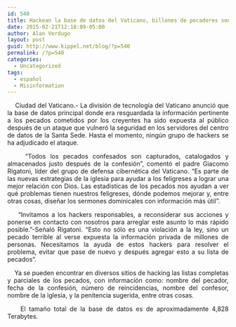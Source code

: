 ```yaml
---
id: 540
title: Hackean la base de datos del Vaticano, billones de pecadores son expuestos
date: 2015-02-21T12:18:09-05:00
author: Alan Verdugo
layout: post
guid: http://www.kippel.net/blog/?p=540
permalink: /?p=540
categories:
  - Uncategorized
tags:
  - español
  - Misinformation
---
```

<p style="text-align: justify;">
      Ciudad del Vaticano.- La división de tecnología del Vaticano anunció que la base de datos principal donde era resguardada la información pertinente a los pecados cometidos por los creyentes ha sido expuesta al público después de un ataque que vulneró la seguridad en los servidores del centro de datos de la Santa Sede. Hasta el momento, ningún grupo de hackers se ha adjudicado el ataque.
</p>

<p style="text-align: justify;">
      &#8220;Todos los pecados confesados son capturados, catalogados y almacenados justo después de la confesión&#8221;, comentó el padre Giacomo Rigatoni, líder del grupo de defensa cibernética del Vaticano. &#8220;Es parte de las nuevas estrategias de la iglesia para ayudar a los feligreses a lograr una mejor relación con Dios. Las estadísticas de los pecados nos ayudan a ver qué problemas tienen nuestros feligreses, dónde podemos mejorar y, entre otras cosas, diseñar los sermones dominicales con información más útil&#8221;.
</p>

<p style="text-align: justify;">
      &#8220;Invitamos a los hackers responsables, a reconsiderar sus acciones y ponerse en contacto con nosotros para arreglar este asunto lo más rápido posible.&#8221;-Señaló Rigatoni. &#8220;Esto no sólo es una violación a la ley, sino un pecado terrible al verse expuesta la información privada de millones de personas. Necesitamos la ayuda de estos hackers para resolver el problema, evitar que pase de nuevo y después agregar esto a su lista de pecados&#8221;.
</p>

<p style="text-align: justify;">
      Ya se pueden encontrar en diversos sitios de hacking las listas completas y parciales de los pecados, con información como: nombre del pecador, fecha de la confesión, número de reincidencias, nombre del confesor, nombre de la iglesia, y la penitencia sugerida, entre otras cosas.
</p>

<p style="text-align: justify;">
      El tamaño total de la base de datos es de aproximadamente 4,828 Terabytes.
</p>